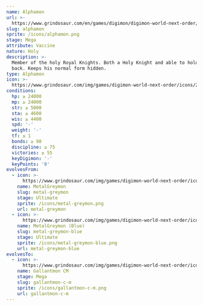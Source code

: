 ```yaml
---
name: Alphamon
url: >-
  https://www.grindosaur.com/en/games/digimon/digimon-world-next-order/digimon/210-alphamon
slug: alphamon
sprite: /icons/alphamon.png
stage: Mega
attribute: Vaccine
nature: Holy
description: >-
  Member of the holy Royal Knights. Both a Holy Knight and able to hold them
  back. Keeps his normal form hidden.
type: Alphamon
icon: >-
  https://www.grindosaur.com/img/games/digimon-world-next-order/icons/210-alphamon-icon.png
conditions:
  hp: ≥ 24000
  mp: ≥ 24000
  str: ≥ 5000
  sta: ≥ 4600
  wis: ≥ 4400
  spd: '-'
  weight: '-'
  tf: ≤ 1
  bonds: ≥ 90
  discipline: ≥ 75
  victories: ≥ 55
  keyDigimon: '-'
  keyPoints: '8'
evolvesFrom:
  - icon: >-
      https://www.grindosaur.com/img/games/digimon-world-next-order/icons/112-metalgreymon-icon-small.png
    name: MetalGreymon
    slug: metal-greymon
    stage: Ultimate
    sprite: /icons/metal-greymon.png
    url: metal-greymon
  - icon: >-
      https://www.grindosaur.com/img/games/digimon-world-next-order/icons/143-metalgreymon-blue-icon-small.png
    name: MetalGreymon (Blue)
    slug: metal-greymon-blue
    stage: Ultimate
    sprite: /icons/metal-greymon-blue.png
    url: metal-greymon-blue
evolvesTo:
  - icon: >-
      https://www.grindosaur.com/img/games/digimon-world-next-order/icons/228-gallantmon-cm-icon-small.png
    name: Gallantmon CM
    stage: Mega
    slug: gallantmon-c-m
    sprite: /icons/gallantmon-c-m.png
    url: gallantmon-c-m
---
```


